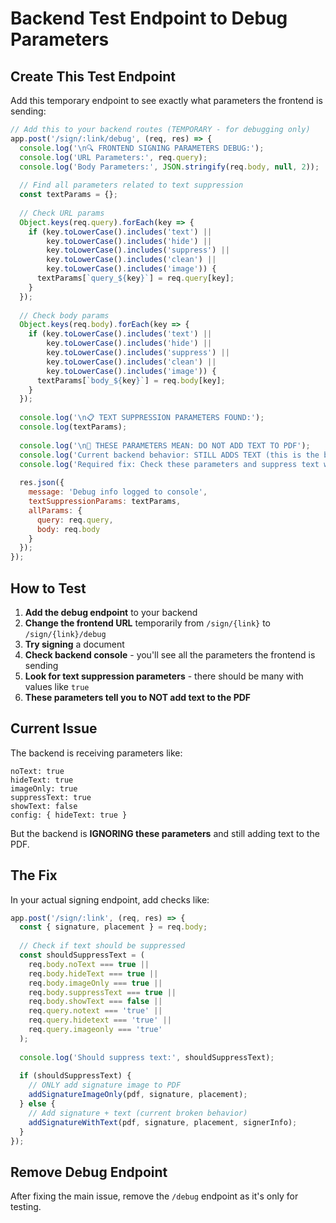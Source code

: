 # Backend Test Endpoint to Debug Parameters

## Create This Test Endpoint

Add this temporary endpoint to see exactly what parameters the frontend is sending:

```javascript
// Add this to your backend routes (TEMPORARY - for debugging only)
app.post('/sign/:link/debug', (req, res) => {
  console.log('\n🔍 FRONTEND SIGNING PARAMETERS DEBUG:');
  console.log('URL Parameters:', req.query);
  console.log('Body Parameters:', JSON.stringify(req.body, null, 2));
  
  // Find all parameters related to text suppression
  const textParams = {};
  
  // Check URL params
  Object.keys(req.query).forEach(key => {
    if (key.toLowerCase().includes('text') || 
        key.toLowerCase().includes('hide') ||
        key.toLowerCase().includes('suppress') ||
        key.toLowerCase().includes('clean') ||
        key.toLowerCase().includes('image')) {
      textParams[`query_${key}`] = req.query[key];
    }
  });
  
  // Check body params  
  Object.keys(req.body).forEach(key => {
    if (key.toLowerCase().includes('text') || 
        key.toLowerCase().includes('hide') ||
        key.toLowerCase().includes('suppress') ||
        key.toLowerCase().includes('clean') ||
        key.toLowerCase().includes('image')) {
      textParams[`body_${key}`] = req.body[key];
    }
  });
  
  console.log('\n📋 TEXT SUPPRESSION PARAMETERS FOUND:');
  console.log(textParams);
  
  console.log('\n🎯 THESE PARAMETERS MEAN: DO NOT ADD TEXT TO PDF');
  console.log('Current backend behavior: STILL ADDS TEXT (this is the bug)');
  console.log('Required fix: Check these parameters and suppress text when true\n');
  
  res.json({
    message: 'Debug info logged to console',
    textSuppressionParams: textParams,
    allParams: {
      query: req.query,
      body: req.body
    }
  });
});
```

## How to Test

1. **Add the debug endpoint** to your backend
2. **Change the frontend URL** temporarily from `/sign/{link}` to `/sign/{link}/debug`
3. **Try signing** a document
4. **Check backend console** - you'll see all the parameters the frontend is sending
5. **Look for text suppression parameters** - there should be many with values like `true`
6. **These parameters tell you to NOT add text to the PDF**

## Current Issue

The backend is receiving parameters like:
```
noText: true
hideText: true  
imageOnly: true
suppressText: true
showText: false
config: { hideText: true }
```

But the backend is **IGNORING these parameters** and still adding text to the PDF.

## The Fix

In your actual signing endpoint, add checks like:

```javascript
app.post('/sign/:link', (req, res) => {
  const { signature, placement } = req.body;
  
  // Check if text should be suppressed
  const shouldSuppressText = (
    req.body.noText === true ||
    req.body.hideText === true ||
    req.body.imageOnly === true ||
    req.body.suppressText === true ||
    req.body.showText === false ||
    req.query.notext === 'true' ||
    req.query.hidetext === 'true' ||
    req.query.imageonly === 'true'
  );
  
  console.log('Should suppress text:', shouldSuppressText);
  
  if (shouldSuppressText) {
    // ONLY add signature image to PDF
    addSignatureImageOnly(pdf, signature, placement);
  } else {
    // Add signature + text (current broken behavior)
    addSignatureWithText(pdf, signature, placement, signerInfo);
  }
});
```

## Remove Debug Endpoint

After fixing the main issue, remove the `/debug` endpoint as it's only for testing.
